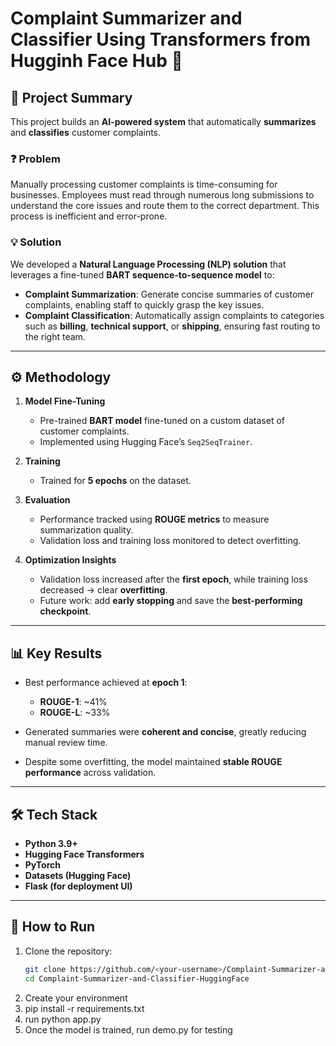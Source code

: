 # Complaint Summarizer and Classifier Using Transformers from Hugginh Face Hub 🚀  

## 📌 Project Summary  
This project builds an **AI-powered system** that automatically **summarizes** and **classifies** customer complaints.  

### ❓ Problem  
Manually processing customer complaints is time-consuming for businesses. Employees must read through numerous long submissions to understand the core issues and route them to the correct department. This process is inefficient and error-prone.  

### 💡 Solution  
We developed a **Natural Language Processing (NLP) solution** that leverages a fine-tuned **BART sequence-to-sequence model** to:  

- **Complaint Summarization**: Generate concise summaries of customer complaints, enabling staff to quickly grasp the key issues.  
- **Complaint Classification**: Automatically assign complaints to categories such as **billing**, **technical support**, or **shipping**, ensuring fast routing to the right team.  

---

## ⚙️ Methodology  

1. **Model Fine-Tuning**  
   - Pre-trained **BART model** fine-tuned on a custom dataset of customer complaints.  
   - Implemented using Hugging Face’s `Seq2SeqTrainer`.  

2. **Training**  
   - Trained for **5 epochs** on the dataset.  

3. **Evaluation**  
   - Performance tracked using **ROUGE metrics** to measure summarization quality.  
   - Validation loss and training loss monitored to detect overfitting.  

4. **Optimization Insights**  
   - Validation loss increased after the **first epoch**, while training loss decreased → clear **overfitting**.  
   - Future work: add **early stopping** and save the **best-performing checkpoint**.  

---

## 📊 Key Results  

- Best performance achieved at **epoch 1**:  
  - **ROUGE-1**: ~41%  
  - **ROUGE-L**: ~33%  

- Generated summaries were **coherent and concise**, greatly reducing manual review time.  
- Despite some overfitting, the model maintained **stable ROUGE performance** across validation.  

---

## 🛠️ Tech Stack  

- **Python 3.9+**  
- **Hugging Face Transformers**  
- **PyTorch**  
- **Datasets (Hugging Face)**  
- **Flask (for deployment UI)**  

---

## 🚀 How to Run  

1. Clone the repository:  
   ```bash
   git clone https://github.com/<your-username>/Complaint-Summarizer-and-Classifier-HuggingFace.git
   cd Complaint-Summarizer-and-Classifier-HuggingFace
2. Create your environment
3. pip install -r requirements.txt
4. run python app.py
5. Once the model is trained, run demo.py for testing
